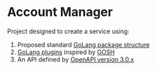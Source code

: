 # Account Manager

Project designed to create a service using:

1. Proposed standard [GoLang package structure](https://github.com/golang-standards/project-layout)
2. [GoLang plugins](https://golang.org/pkg/plugin/) inspired by [GOSH](https://github.com/vladimirvivien/gosh)
3. An API defined by [OpenAPI version 3.0.x](https://swagger.io/specification/)